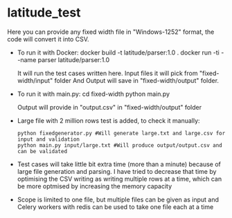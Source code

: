 # latitude_test

Here you can provide any fixed width file in "Windows-1252" format, the code will convert it into CSV.

-	To run it with Docker:
		docker build -t latitude/parser:1.0 .
		docker run -ti --name parser latitude/parser:1.0

	It will run the test cases written here. Input files it will pick from "fixed-width/input" folder
	And Output will save in "fixed-width/output" folder.

-	To run it with main.py:
		cd fixed-width
		python main.py <input-file-path>

	Output will provide in "output.csv" in "fixed-width/output" folder

-	Large file with 2 million rows test is added, to check it manually:

		python fixedgenerator.py #Will generate large.txt and large.csv for input and validation
		python main.py input/large.txt #Will produce output/output.csv and can be validated

-	Test cases will take little bit extra time (more than a minute) because of large file generation and parsing.
	I have tried to decrease that time by optimising the CSV writing as writing multiple rows at a time, which can
	be more optmised by increasing the memory capacity


-	Scope is limited to one file, but multiple files can be given as input and Celery workers with redis can be used
	to take one file each at a time
